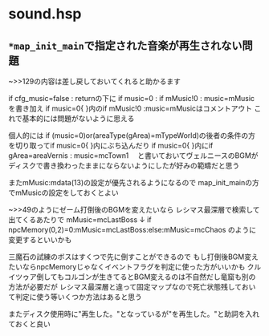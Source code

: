 # sound.hsp


## `*map_init_main`で指定された音楽が再生されない問題
~>>129の内容は差し戻しておいてくれると助かるます

if cfg_music=false : returnの下に
if music=0 : if mMusic!0 : music=mMusicを書き加え
if music=0{ }内のif mMusic!0 :music=mMusicはコメントアウト
これで基本的には問題がないように思える

個人的には
if (music=0)or(areaType(gArea)=mTypeWorld)の後者の条件の方を切り取ってif music=0{ }内にぶち込んだり
if music=0{ }内にif gArea=areaVernis : music=mcTown1　
と書いておいてヴェルニースのBGMがディスクで書き換わったままにならないようにしたが好みの範疇だと思う

またmMusic:mdata(13)の設定が優先されるようになるので
map_init_mainの方でmMusicの設定をしておくとよい

~>>49のようにゼーム打倒後のBGMを変えたいなら
レシマス最深層で検索して出てくるあたりで
mMusic=mcLastBoss
↓
if npcMemory(0,2)=0:mMusic=mcLastBoss:else:mMusic=mcChaos
のように変更するといいかも

三魔石の試練のボスはすくつで先に倒すことができるので
もし打倒後BGM変えたいならnpcMemoryじゃなくイベントフラグを判定に使った方がいいかも
クルイツゥア倒してもコルゴンが生きてるとBGM変えるのは不自然だし竜窟も別の方法が必要だが
レシマス最深層と違って固定マップなので死亡状態残しておいて判定に使う等いくつか方法はあると思う

またディスク使用時に"再生した。"となっているが"を再生した。"と助詞を入れておくと良い

